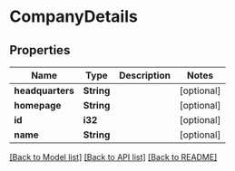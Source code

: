 # CompanyDetails

## Properties

Name | Type | Description | Notes
------------ | ------------- | ------------- | -------------
**headquarters** | **String** |  | [optional] 
**homepage** | **String** |  | [optional] 
**id** | **i32** |  | [optional] 
**name** | **String** |  | [optional] 

[[Back to Model list]](../README.md#documentation-for-models) [[Back to API list]](../README.md#documentation-for-api-endpoints) [[Back to README]](../README.md)

